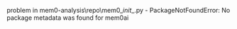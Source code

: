 problem in mem0-analysis\repo\mem0\__init__.py - PackageNotFoundError: No package metadata was found for mem0ai
